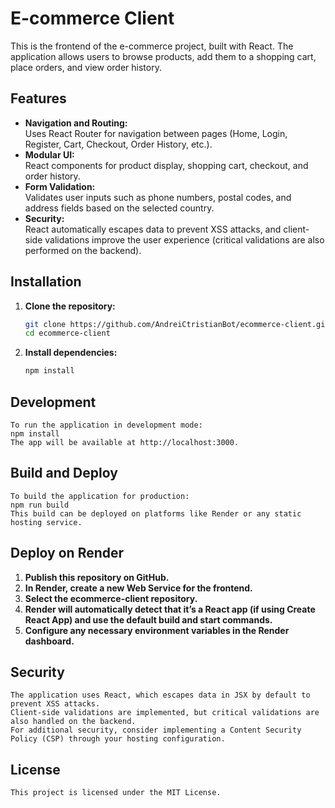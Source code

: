 # E-commerce Client

This is the frontend of the e-commerce project, built with React. The application allows users to browse products, add them to a shopping cart, place orders, and view order history.

## Features

- **Navigation and Routing:**  
  Uses React Router for navigation between pages (Home, Login, Register, Cart, Checkout, Order History, etc.).
- **Modular UI:**  
  React components for product display, shopping cart, checkout, and order history.
- **Form Validation:**  
  Validates user inputs such as phone numbers, postal codes, and address fields based on the selected country.
- **Security:**  
  React automatically escapes data to prevent XSS attacks, and client-side validations improve the user experience (critical validations are also performed on the backend).

## Installation

1. **Clone the repository:**

   ```bash
   git clone https://github.com/AndreiCtristianBot/ecommerce-client.git
   cd ecommerce-client

2. **Install dependencies:**

   ```bash
   npm install

## Development
    To run the application in development mode:
    npm install
    The app will be available at http://localhost:3000.

## Build and Deploy
    To build the application for production:
    npm run build
    This build can be deployed on platforms like Render or any static hosting service.

## Deploy on Render
1. **Publish this repository on GitHub.**
2. **In Render, create a new Web Service for the frontend.**
3. **Select the ecommerce-client repository.**
4. **Render will automatically detect that it’s a React app (if using Create React App) and use the default build and start commands.**
5. **Configure any necessary environment variables in the Render dashboard.**

## Security
    The application uses React, which escapes data in JSX by default to prevent XSS attacks.
    Client-side validations are implemented, but critical validations are also handled on the backend.
    For additional security, consider implementing a Content Security Policy (CSP) through your hosting configuration.

## License
    This project is licensed under the MIT License.